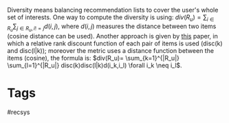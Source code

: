 Diversity means balancing recommendation lists to cover the user's whole set of interests. One way to compute the diversity is using: $div(R_u)= \sum_{i \in R_u} \sum_{j \in R_u, i!=j}d(i,j)$, where $d(i,j)$ measures the distance between two items (cosine distance can be used). Another approach is given by [this](https://dl.acm.org/doi/pdf/10.1145/2043932.2043955?casa_token=kUsCAgf5kWQAAAAA:pVl1Uxnx_lyUAaC5xAjpQLL0OHDCLzzIRJ9q4MyObUagn7q3J8rT-xfPncql5bU8Rbfk_ipOjg) paper, in which a relative rank discount function of each pair of items is used (disc(k) and disc(l|k)); moreover the metric uses a distance function between the items (cosine), the formula is: $div(R_u)= \sum_{k=1}^{|R_u|} \sum_{l=1}^{|R_u|} disc(k)disc(l|k)d(i_k,i_l) \forall i_k \neq i_l$.

# Tags
#recsys 